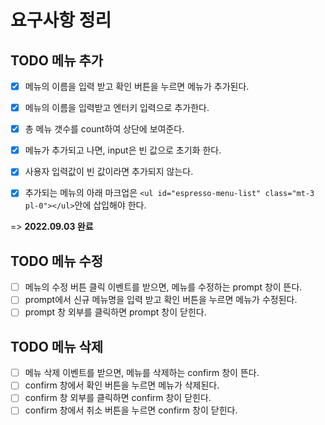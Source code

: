 # 요구사항 정리
## TODO 메뉴 추가
- [X] 메뉴의 이름을 입력 받고 확인 버튼을 누르면 메뉴가 추가된다.

- [X] 메뉴의 이름을 입력받고 엔터키 입력으로 추가한다.

- [X] 총 메뉴 갯수를 count하여 상단에 보여준다.

- [X] 메뉴가 추가되고 나면, input은 빈 값으로 초기화 한다.

- [X] 사용자 입력값이 빈 값이라면 추가되지 않는다.

- [X] 추가되는 메뉴의 아래 마크업은 `<ul id="espresso-menu-list" class="mt-3 pl-0"></ul>`안에 삽입해야 한다.

=> **2022.09.03 완료**

## TODO 메뉴 수정
- [ ] 메뉴의 수정 버튼 클릭 이벤트를 받으면, 메뉴를 수정하는 prompt 창이 뜬다.
- [ ] prompt에서 신규 메뉴명을 입력 받고 확인 버튼을 누르면 메뉴가 수정된다.
- [ ] prompt 창 외부를 클릭하면 prompt 창이 닫힌다.

## TODO 메뉴 삭제
- [ ] 메뉴 삭제 이벤트를 받으면, 메뉴를 삭제하는 confirm 창이 뜬다.
- [ ] confirm 창에서 확인 버튼을 누르면 메뉴가 삭제된다.
- [ ] confirm 창 외부를 클릭하면 confirm 창이 닫힌다.
- [ ] confirm 창에서 취소 버튼을 누르면 confirm 창이 닫힌다.
